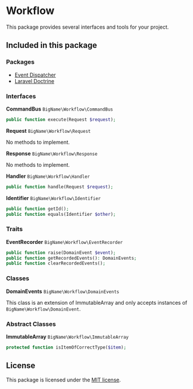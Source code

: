 # Workflow

This package provides several interfaces and tools for your project.

## Included in this package

### Packages

* [Event Dispatcher](https://github.com/heybigname/event-dispatcher)
* [Laravel Doctrine](https://github.com/mitchellvanw/laravel-doctrine)

### Interfaces

**CommandBus** `BigName\Workflow\CommandBus`
```php
public function execute(Request $request);
```

**Request** `BigName\Workflow\Request`

No methods to implement.

**Response** `BigName\Workflow\Response`

No methods to implement.

**Handler** `BigName\Workflow\Handler`
```php
public function handle(Request $request);
```

**Identifier** `BigName\Workflow\Identifier`
```php
public function getId();
public function equals(Identifier $other);
```

### Traits

**EventRecorder** `BigName\Workflow\EventRecorder`
```php
public function raise(DomainEvent $event);
public function getRecordedEvents(): DomainEvents;
public function clearRecordedEvents();
```

### Classes

**DomainEvents** `BigName\Workflow\DomainEvents`

This class is an extension of ImmutableArray and only accepts instances of `BigName\Workflow\DomainEvent`.

### Abstract Classes

**ImmutableArray** `BigName\Workflow\ImmutableArray`
```php
protected function isItemOfCorrectType($item);
```

## License

This package is licensed under the [MIT license](https://github.com/heybigname/workflow/blob/master/LICENSE).